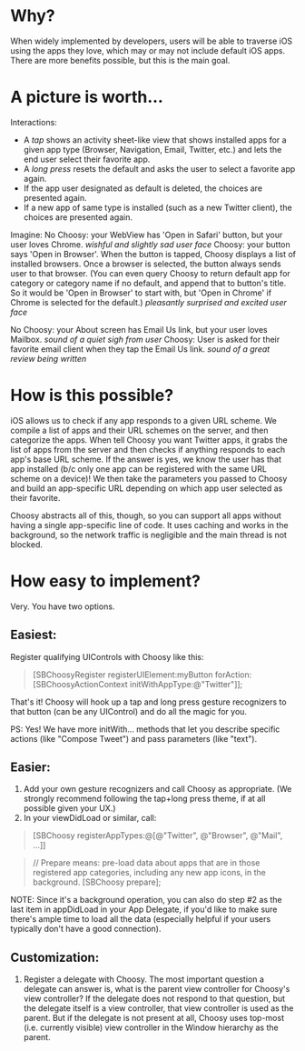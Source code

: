 Why?
====

When widely implemented by developers, users will be able to traverse iOS using the apps they love, which may or may not include default iOS apps. There are more benefits possible, but this is the main goal. 

A picture is worth... 
==================

Interactions: 
* A _tap_ shows an activity sheet-like view that shows installed apps for a given app type (Browser, Navigation, Email, Twitter, etc.) and lets the end user select their favorite app.
* A _long press_ resets the default and asks the user to select a favorite app again.
* If the app user designated as default is deleted, the choices are presented again.
* If a new app of same type is installed (such as a new Twitter client), the choices are presented again.

Imagine: 
No Choosy: your WebView has 'Open in Safari' button, but your user loves Chrome. *wishful and slightly sad user face* 
Choosy: your button says 'Open in Browser'. When the button is tapped, Choosy displays a list of installed browsers. Once a browser is selected, the button always sends user to that browser. (You can even query Choosy to return default app for category or category name if no default, and append that to button's title. So it would be 'Open in Browser' to start with, but 'Open in Chrome' if Chrome is selected for the default.) *pleasantly surprised and excited user face*

No Choosy: your About screen has Email Us link, but your user loves Mailbox. *sound of a quiet sigh from user* 
Choosy: User is asked for their favorite email client when they tap the Email Us link. *sound of a great review being written*

How is this possible?
====================

iOS allows us to check if any app responds to a given URL scheme. We compile a list of apps and their URL schemes on the server, and then categorize the apps. When tell Choosy you want Twitter apps, it grabs the list of apps from the server and then checks if anything responds to each app's base URL scheme. If the answer is yes, we know the user has that app installed (b/c only one app can be registered with the same URL scheme on a device)! We then take the parameters you passed to Choosy and build an app-specific URL depending on which app user selected as their favorite.

Choosy abstracts all of this, though, so you can support all apps without having a single app-specific line of code. It uses caching and works in the background, so the network traffic is negligible and the main thread is not blocked.

How easy to implement?
=====================
Very. You have two options.

Easiest: 
-------
Register qualifying UIControls with Choosy like this:

> [SBChoosyRegister registerUIElement:myButton forAction:[SBChoosyActionContext initWithAppType:@"Twitter"]];

That's it! Choosy will hook up a tap and long press gesture recognizers to that button (can be any UIControl) and do all the magic for you. 

PS: Yes! We have more initWith... methods that let you describe specific actions (like "Compose Tweet") and pass parameters (like "text").

Easier: 
------
1. Add your own gesture recognizers and call Choosy as appropriate. (We strongly recommend following the tap+long press theme, if at all possible given your UX.) 
2. In your viewDidLoad or similar, call: 

> [SBChoosy registerAppTypes:@[@"Twitter", @"Browser", @"Mail", ...]]

> // Prepare means: pre-load data about apps that are in those registered app categories, including any new app icons, in the background.
> [SBChoosy prepare]; 

NOTE: Since it's a background operation, you can also do step #2 as the last item in appDidLoad in your App Delegate, if you'd like to make sure there's ample time to load all the data (especially helpful if your users typically don't have a good connection).


Customization:
-------------

1. Register a delegate with Choosy. The most important question a delegate can answer is, what is the parent view controller for Choosy's view controller? If the delegate does not respond to that question, but the delegate itself is a view controller, that view controller is used as the parent. But if the delegate is not present at all, Choosy uses top-most (i.e. currently visible) view controller in the Window hierarchy as the parent.
